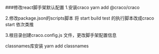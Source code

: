 ###修改react脚手架默认配置
1.安装craco  yarn add @craco/craco

2.修改package.json的scripts脚本  将 start build test 的执行脚本改成craco start
  依次类推
  
3.根目录创建craco.config.js 文件，更改脚手架配置信息



classnames库安装
yarn add classnames